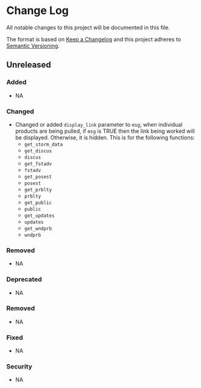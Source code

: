 # Change Log

All notable changes to this project will be documented in this file.

The format is based on [Keep a Changelog](http://keepachangelog.com/) and this project adheres to [Semantic Versioning](http://semver.org/).

## Unreleased

### Added
  - NA

### Changed
  - Changed or added `display_link` parameter to `msg`; when individual products are being pulled, if `msg` is TRUE then the link being worked will be displayed. Otherwise, it is hidden. This is for the following functions:
    + `get_storm_data`
    + `get_discus`
    + `discus`
    + `get_fstadv`
    + `fstadv`
    + `get_posest`
    + `posest`
    + `get_prblty`
    + `prblty`
    + `get_public`
    + `public`
    + `get_updates`
    + `updates`
    + `get_wndprb`
    + `wndprb`

### Removed
  - NA

### Deprecated
  - NA

### Removed
  - NA

### Fixed
  - NA

### Security
  - NA